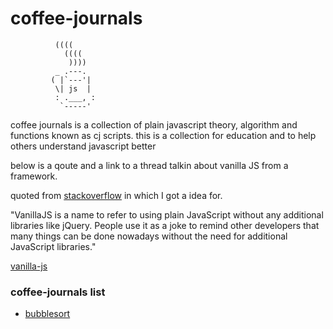 # coffee-journals	

```
          ((((
            ((((
             ))))
          _ .---.
         ( |`---'|
          \| js  |
          : .___, :
           `-----'
```

coffee journals is a collection of plain javascript theory, algorithm and functions known as cj scripts.
this is a collection for education and to help others understand javascript better

below is a qoute and a link to a thread talkin about vanilla JS from a framework.

quoted from [stackoverflow](http://stackoverflow.com/questions/20435653/what-is-vanillajs) in which I got a idea for.

"VanillaJS is a name to refer to using plain JavaScript without any additional libraries like jQuery. People use it as a joke to remind other developers that many things can be done nowadays without the need for additional JavaScript libraries."

[vanilla-js](http://vanilla-js.com)


### coffee-journals list
- [bubblesort](https://github.com/ezwebcraft/coffee-journals/tree/master/bubblesort) 
